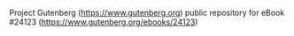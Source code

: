 Project Gutenberg (https://www.gutenberg.org) public repository for eBook #24123 (https://www.gutenberg.org/ebooks/24123)
